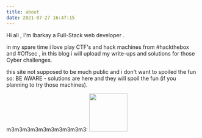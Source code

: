 ```yaml
---
title: about
date: 2021-07-27 16:47:15
---
```


Hi all , I'm Ibarkay a Full-Stack web developer .

in my spare time i love play CTF's and hack machines from #hackthebox and #Offsec ,
in this blog i will upload my write-ups and solutions for those Cyber challenges.

this site not supposed to be much public and i don't want to spoiled the fun so:
BE AWARE - solutions are here and they will spoil the fun (if you planning to try those machines).

m3m3m3m3m3m3m3m3m3m3:
<img src="https://scontent.ftlv6-1.fna.fbcdn.net/v/t1.6435-9/176396031_10159426067804540_3314748581804885897_n.jpg?_nc_cat=111&ccb=1-3&_nc_sid=09cbfe&_nc_ohc=iXHjLmzxBdYAX-vUXc9&_nc_ht=scontent.ftlv6-1.fna&oh=afd23ef45cee6ed8fecc54d90c565577&oe=6124195E"  width="100" height="100">
